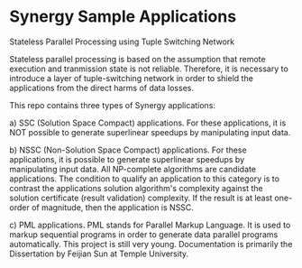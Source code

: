 Synergy Sample Applications
===========================

Stateless Parallel Processing using Tuple Switching Network

Stateless parallel processing is based on the assumption that remote execution and tranmission state is not reliable.
Therefore, it is necessary to introduce a layer of tuple-switching network in order to shield the applications from
the direct harms of data losses.

This repo contains three types of Synergy applications:

a) SSC (Solution Space Compact) applications. For these applications, it is NOT possible to generate superlinear speedups by manipulating input data. 

b) NSSC (Non-Solution Space Compact) applications. For these applications, it is possible to generate superlinear speedups by manipulating input data. All NP-complete algorithms are candidate applications. The condition to qualify an application to this category is to contrast the applications solution algorithm's complexity against the solution certificate (result validation) complexity. If the result is at least one-order of magnitude, then the application is NSSC.

c) PML applications. PML stands for Parallel Markup Language. It is used to markup sequential programs in order to generate data parallel programs automatically. This project is still very young. Documentation is primarily the Dissertation by Feijian Sun at Temple University.
